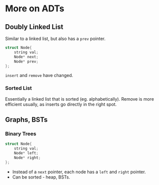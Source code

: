 More on ADTs
=============

## Doubly Linked List
Similar to a linked list, but also has a `prev` pointer.
```C++
struct Node{
    string val;
    Node* next;
    Node* prev;
};
```

`insert` and `remove` have changed.

### Sorted List
Essentially a linked list that is sorted (eg. alphabetically).
Remove is more efficient usually, as inserts go directly in the right spot.

## Graphs, BSTs

### Binary Trees
```C++
struct Node{
    string val;
    Node* left;
    Node* right;
};
```
* Instead of a `next` pointer, each node has a `left` and `right` pointer.
* Can be sorted - heap, BSTs.